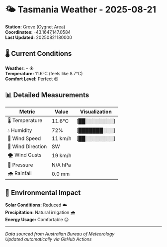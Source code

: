 # 🌤️ Tasmania Weather - 2025-08-21

**Station:** Grove (Cygnet Area)  
**Coordinates:** -43.1647,147.0584  
**Last Updated:** 20250821180000

## 🌡️ Current Conditions

**Weather:** - ☀️  
**Temperature:** 11.6°C (feels like 8.7°C)  
**Comfort Level:** Perfect 😌

## 📊 Detailed Measurements

| Metric | Value | Visualization |
|--------|-------|---------------|
| 🌡️ Temperature | 11.6°C | [██░░░░░░░░] |
| 💧 Humidity | 72% | [███████░░░] |
| 💨 Wind Speed | 11 km/h | [██░░░░░░░░] |
| 🧭 Wind Direction | SW | |
| 🌪️ Wind Gusts | 19 km/h | |
| 🔽 Pressure | N/A hPa | |
| 🌧️ Rainfall | 0.0 mm | |

## 🌱 Environmental Impact

**Solar Conditions:** Reduced ☁️  
**Precipitation:** Natural irrigation 🌧️  
**Energy Usage:** Comfortable 😌

---
*Data sourced from Australian Bureau of Meteorology*  
*Updated automatically via GitHub Actions*
